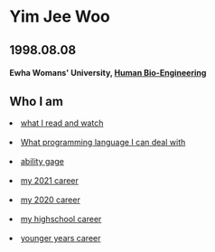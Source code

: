
<!doctype html>
<html>
<head>
<title>Jee Woo's webpage</title>

<meta charset="utf-8">
</head>

<body>

<h1><strong>Yim Jee Woo</strong></h1>
<h2>1998.08.08</h2>
<h4>Ewha Womans' University, <u>Human Bio-Engineering</u></h4>

<h2>Who I am</h2>
<li><a href="input.html">what  I read and watch</a></li><br>
<li><a href="coding.html">What programming language I can deal with</a></li><br>
<li><a href="ability.html">ability gage</a></li><br>
<li><a href="2021.html">my 2021 career</a></li><br>
<li><a href="2020.html">my 2020 career</a></li><br>
<li><a href="hs.html">my highschool career</a></li><br>
<li><a href="y.html">younger years career</a></li><br>

</body>
